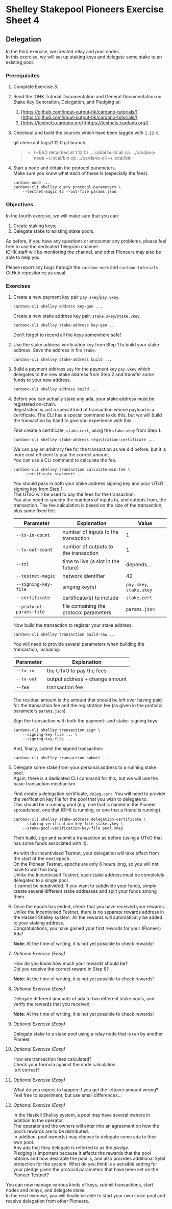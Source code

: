 # Shelley Stakepool Pioneers Exercise Sheet 4

## Delegation
 
In the third exercise, we created relay and pool nodes.  
In this exercise, we will set up staking keys and delegate some stake to an existing pool.
 
### Prerequisites
 
1.  Complete Exercise 3.
 
2. 	Read the IOHK Tutorial Documentation and General Documentation 
    on Stake Key Generation, Delegation, and Pledging at:

    1. 	[https://github.com/input-output-hk/cardano-tutorials/](https://github.com/input-output-hk/cardano-tutorials/)
    2. 	[https://testnets.cardano.org/](https://testnets.cardano.org/)
 
3. 	Checkout and build the sources which have been tagged with `1.12.0`.
	
	git checkout tags/1.12.0
	git branch
	> * (HEAD detached at 1.12.0)
	…
	cabal build all
	cp …/cardano-node ~/.local/bin
	cp …/cardano-cli ~/.local/bin

4.	Start a node and obtain the protocol parameters.  
    Make sure you know what each of these is (especially the fees).

        cardano-node ...
        cardano-cli shelley query protocol-parameters \
            --testnet-magic 42 --out-file params.json

### Objectives
 
In the fourth exercise, we will make sure that you can:

1.  Create staking keys;
2.  Delegate stake to existing stake pools.
 
As before, if you have any questions or encounter any problems, 
please feel free to use the dedicated Telegram channel.  
IOHK staff will be monitoring the channel, 
and other Pioneers may also be able to help you.
 
Please report any bugs through the `cardano-node` and `cardano-tutorials` 
GitHub repositories as usual.
 
### Exercises
 
1. 	Create a new payment key pair `pay.skey`/`pay.vkey`.
 
        cardano-cli shelley address key-gen ...
 
    Create a new stake address key pair, `stake.skey`/`stake.vkey`.
 
        cardano-cli shelley stake-address key-gen ...

    Don’t forget to record all the keys somewhere safe!
 
2.  Use the stake address verification key from Step 1 to build your stake address.
    Save the address in file `stake`.
 
        cardano-cli shelley stake-address build ...

3.  Build a payment address `pay` for the payment key `pay.vkey` which delegates to the
    new stake address from Step 2 and transfer some funds to your new address.

        cardano-cli shelley address build ...

4. 	Before you can actually stake any ada, 
    your stake address must be registered on-chain.  
    Registration is just a special kind of transaction whose payload is a certificate. 
    The CLI has a special command to do this, but we will build the transaction 
    by hand to give you experience with this.

    First create a certificate, `stake.cert`, 
    using the `stake.vkey` from Step 1.

	    cardano-cli shelley stake-address registration-certificate ...
	
    We can pay an arbitrary fee for the transaction as we did before, 
    but it is more cost efficient to pay the correct amount.  
    You can use a CLI command to calculate the fee.

	    cardano-cli shelley transaction calculate-min-fee \
	        --certificate stakecert ...

    You should pass in both your stake address signing key and your UTxO signing key 
    from Step 1.  
    The UTxO will be used to pay the fees for the transaction.  
    You also need to specify the numbers of inputs to, and outputs from, the transaction.
    The fee calculation is based on the size of the transaction, plus some fixed fee.

    | Parameter                | Explanation                             | Value                    |
    | ------------------------ | --------------------------------------- | ------------------------ |
    | `--tx-in-count`          | number of inputs to the transaction     | 1                        |
    | `--tx-out-count`         | number of outputs to the transaction    | 1                        |
    | `--ttl`                  | time to live (a slot in the future)     | depends...               | 
    | `--testnet-magic`        | network identifier                      | 42                       |
    | `--signing-key-file`     | singing key(s)                          | `pay.skey`, `stake.skey` |
    | `--certificate`          | certificate(s) to include               | `stake.cert`             |
    | `--protocol-params-file` | file containing the protocol parameters | `params.json`            |

    Now build the transaction to register your stake address.

        cardano-cli shelley transaction build-raw ...
 
    You will need to provide several parameters when building the transaction, including: 

    | Parameter  | Explanation                    |
    | ---------- | ------------------------------ |
    | `--tx-in`  | the UTxO to pay the fees       |
    | `--tx-out` | output address + change amount |
    | `--fee`    | transaction fee                |


    The residual amount is the amount that should be left over 
    having paid for the transaction fee 
    and the registration fee (as given in the protocol parameters `params.json`).

    Sign the transaction with both the payment- and stake- signing keys:

        cardano-cli shelley transaction sign \
            --signing-key-file ... \
            --signing-key-file ...

    And, finally, submit the signed transaction: 

        cardano-cli shelley transaction submit ...
 
5. 	Delegate some stake from your personal address to a running stake pool.  
    Again, there is a dedicated CLI command for this, 
    but we will use the basic transaction mechanism. 

    First create a delegation certificate, `deleg.cert`. 
    You will need to provide the verification key file for the pool 
    that you wish to delegate to.  
    This should be a running pool (e.g. one that is named in the Pioneer spreadsheet, 
    one that IOHK is running, or one that a friend is running).

        cardano-cli shelley stake-address delegation-certificate \
            --staking-verification-key-file stake.vkey \
            --stake-pool-verification-key-file pool.vkey

    Then build, sign and submit a transaction as before 
    (using a UTxO that has some funds associated with it).
 
    As with the Incentivised Testnet, your delegation will take effect 
    from the start of the next epoch.  
    On the Pioneer Testnet, epochs are only 6 hours long, 
    so you will not have to wait too long.  
    Unlike the Incentivised Testnet, each stake address must be completely delegated 
    to a single pool.  
    It cannot be subdivided.
    If you want to subdivide your funds, simply create several different stake addresses
    and split your funds among them.
 
6. 	Once the epoch has ended, check that you have received your rewards.  
    Unlike the Incentivised Testnet, 
    there is no separate rewards address in the Haskell Shelley system: 
    All the rewards will automatically be added to your staking address.  
    Congratulations, you have gained your first rewards for your (Pioneer) Ada!

    __Note__: At the time of writing, it is not yet possible to check rewards!
 
7. 	_Optional Exercise (Easy)_
 
    How do you know how much your rewards should be?  
    Did you receive the correct reward in Step 6?

    __Note__: At the time of writing, it is not yet possible to check rewards!
 
8. 	_Optional Exercise (Easy)_
 
    Delegate different amounts of ada to two different stake pools, 
    and verify the rewards that you received.

    __Note__: At the time of writing, it is not yet possible to check rewards!
 
9. 	_Optional Exercise (Easy)_
 
    Delegate stake to a stake pool using a relay node that is run by another Pioneer.
 
10.	_Optional Exercise (Easy)_
 
    How are transaction fees calculated?  
    Check your formula against the node calculation.  
    Is it correct?

11. _Optional Exercise (Easy)_

    What do you expect to happen if you get the leftover amount wrong?  
    Feel free to experiment, but use small differences...

12. _Optional Exercise (Easy)_
 
    In the Haskell Shelley system, a pool may have several owners in addition 
    to the operator.  
    The operator and the owners will enter into an agreement on how the pool’s rewards 
    are to be distributed.  
    In addition, pool owner(s) may choose to delegate some ada to their own pool.  
    Any ada that they delegate is referred to as the _pledge_.  
    Pledging is important because it affects the rewards that the pool obtains 
    and how desirable the pool is, and also provides additional 
    Sybil protection for the system. 
    What do you think is a sensible setting for your pledge 
    given the protocol parameters that have been set on the Pioneer Testnet?
 
You can now manage various kinds of keys, 
submit transactions, start nodes and relays, and delegate stake.  
In the next exercise, you will finally be able to start your own stake pool 
and receive delegation from other Pioneers.
